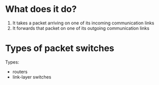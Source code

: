 #                  What does it do?

1. It takes a packet arriving on one of its incoming communication links
2. It forwards that packet on one of its outgoing communication links









#                  Types of packet switches

Types:
- routers
- link-layer switches